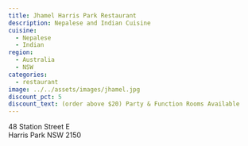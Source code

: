 ```yaml
---
title: Jhamel Harris Park Restaurant
description: Nepalese and Indian Cuisine
cuisine:
  - Nepalese
  - Indian
region:
  - Australia
  - NSW
categories:
  - restaurant
image: ../../assets/images/jhamel.jpg
discount_pct: 5
discount_text: (order above $20) Party & Function Rooms Available
---
```


48 Station Street E  
Harris Park NSW 2150
